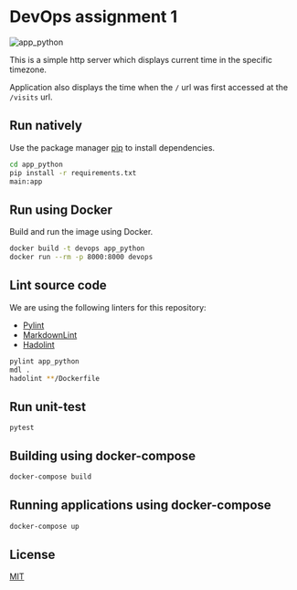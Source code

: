 # DevOps assignment 1

![app_python](https://github.com/k1rill-fedoseev/devops/actions/workflows/app_python.yml/badge.svg)

This is a simple http server which displays current time in the specific timezone.

Application also displays the time when the `/` url was first accessed
at the `/visits` url.

## Run natively

Use the package manager [pip](https://pip.pypa.io/en/stable/) to install dependencies.

```bash
cd app_python
pip install -r requirements.txt
main:app
```

## Run using Docker

Build and run the image using Docker.

```bash
docker build -t devops app_python
docker run --rm -p 8000:8000 devops
```

## Lint source code

We are using the following linters for this repository:

* [Pylint](https://www.pylint.org)
* [MarkdownLint](https://github.com/markdownlint/markdownlint)
* [Hadolint](https://github.com/hadolint/hadolint)

```bash
pylint app_python
mdl .
hadolint **/Dockerfile
```

## Run unit-test

```
pytest
```

## Building using docker-compose

```bash
docker-compose build
```

## Running applications using docker-compose

```bash
docker-compose up
```

## License

[MIT](https://choosealicense.com/licenses/mit/)

